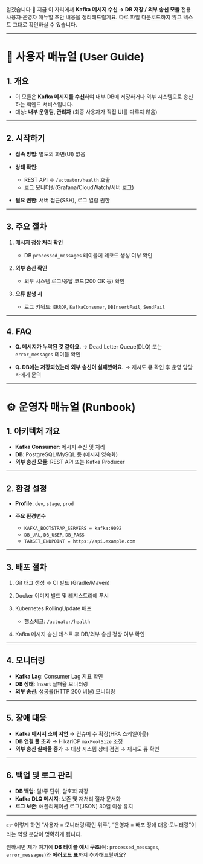 알겠습니다 🙂 지금 이 자리에서 **Kafka 메시지 수신 → DB 저장 / 외부 송신 모듈** 전용 사용자·운영자 매뉴얼 초안 내용을 정리해드릴게요. 따로 파일 다운로드하지 않고 텍스트 그대로 확인하실 수 있습니다.

---

# 📘 사용자 매뉴얼 (User Guide)

## 1. 개요

* 이 모듈은 **Kafka 메시지를 수신**하여 내부 DB에 저장하거나 외부 시스템으로 송신하는 백엔드 서비스입니다.
* 대상: **내부 운영팀, 관리자** (최종 사용자가 직접 UI를 다루지 않음)

---

## 2. 시작하기

* **접속 방법**: 별도의 화면(UI) 없음
* **상태 확인**:

  * REST API → `/actuator/health` 호출
  * 로그 모니터링(Grafana/CloudWatch/서버 로그)
* **필요 권한**: 서버 접근(SSH), 로그 열람 권한

---

## 3. 주요 절차

1. **메시지 정상 처리 확인**

   * DB `processed_messages` 테이블에 레코드 생성 여부 확인
2. **외부 송신 확인**

   * 외부 시스템 로그/응답 코드(200 OK 등) 확인
3. **오류 발생 시**

   * 로그 키워드: `ERROR`, `KafkaConsumer`, `DBInsertFail`, `SendFail`

---

## 4. FAQ

* **Q. 메시지가 누락된 것 같아요.**
  → Dead Letter Queue(DLQ) 또는 `error_messages` 테이블 확인

* **Q. DB에는 저장되었는데 외부 송신이 실패했어요.**
  → 재시도 큐 확인 후 운영 담당자에게 문의

---

# ⚙️ 운영자 매뉴얼 (Runbook)

## 1. 아키텍처 개요

* **Kafka Consumer**: 메시지 수신 및 처리
* **DB**: PostgreSQL/MySQL 등 (메시지 영속화)
* **외부 송신 모듈**: REST API 또는 Kafka Producer

---

## 2. 환경 설정

* **Profile**: `dev`, `stage`, `prod`
* **주요 환경변수**

  * `KAFKA_BOOTSTRAP_SERVERS = kafka:9092`
  * `DB_URL`, `DB_USER`, `DB_PASS`
  * `TARGET_ENDPOINT = https://api.example.com`

---

## 3. 배포 절차

1. Git 태그 생성 → CI 빌드 (Gradle/Maven)
2. Docker 이미지 빌드 및 레지스트리에 푸시
3. Kubernetes RollingUpdate 배포

   * 헬스체크: `/actuator/health`
4. Kafka 메시지 송신 테스트 후 DB/외부 송신 정상 여부 확인

---

## 4. 모니터링

* **Kafka Lag**: Consumer Lag 지표 확인
* **DB 상태**: Insert 실패율 모니터링
* **외부 송신**: 성공률(HTTP 200 비율) 모니터링

---

## 5. 장애 대응

* **Kafka 메시지 소비 지연** → 컨슈머 수 확장(HPA 스케일아웃)
* **DB 연결 풀 초과** → HikariCP `maxPoolSize` 조정
* **외부 송신 실패율 증가** → 대상 시스템 상태 점검 → 재시도 큐 확인

---

## 6. 백업 및 로그 관리

* **DB 백업**: 일/주 단위, 암호화 저장
* **Kafka DLQ 메시지**: 보존 및 재처리 절차 문서화
* **로그 보존**: 애플리케이션 로그(JSON) 30일 이상 유지

---

👉 이렇게 하면 “사용자 = 모니터링/확인 위주”, “운영자 = 배포·장애 대응·모니터링”이라는 역할 분담이 명확하게 됩니다.

원하시면 제가 여기에 **DB 테이블 예시 구조**(예: `processed_messages`, `error_messages`)와 **에러코드 표**까지 추가해드릴까요?
